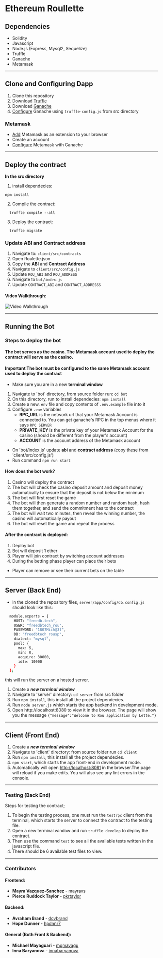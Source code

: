 # Ethereum Roullette

## Dependencies
 - Solidity
 - Javascript
 - Node.js (Express, Mysql2, Sequelize)
 - Truffle
 - Ganache
 - Metamask
 
---

## Clone and Configuring Dapp
1. Clone this repository
2. Download [Truffle](https://www.trufflesuite.com/truffle) 
3. Download [Ganache](https://www.trufflesuite.com/ganache)
4. [Configure](https://www.trufflesuite.com/docs/ganache/reference/ganache-settings) Ganache using ```truffle-config.js``` from src directory

### Metamask 

 - [Add](https://metamask.io/download.html) Metamask as an extension to your browser 
 - Create an account
 - [Configure](https://youtu.be/nUEBAS5r4Og?t=139) Metamask with Ganache
---

## Deploy the contract

**In the src directory** 

1. install dependecies:
```
npm install
```

2. Compile the contract:
```
  truffle compile --all
```

3. Deploy the contract:
```
  truffle migrate
```

### Update ABI and Contract address

1. Navigate to: ```client/src/contracts```
2. Open Roulette.json
3. Copy the **ABI** and **Contract Address**
4. Navigate to ```client/src/config.js```
5. Update ```ROU_ABI``` and ```ROU_ADDRESS```
6. Navigate to ```bot/index.js```
7. Update ```CONTRACT_ABI``` and ```CONTRACT_ADDRESSS```

#### Video Walkthrough:
<img src='http://g.recordit.co/QgmKNQQZwC.gif' title='Video Walkthrough' width='' alt='Video Walkthrough' />

---

## Running the Bot 

### Steps to deploy the bot

#### The bot serves as the casino. The Metamask account used to deploy the contract will serve as the casino.
#### **Important** The bot **must** be configured to the same Metamask account used to deploy the contract

* Make sure you are in a new **terminal window**
1. Navigate to 'bot' directory, from source folder run: ```cd bot```
2. On this directory, run to install dependecies: ```npm install```
3. Create a new```.env``` file and copy contents of ```.env.example``` file into it
4. Configure ```.env``` variables
    -  **RPC_URL** is the network url that your Metamask Account is connected to. You can get ganache's RPC in the top menus where it says ```RPC SERVER```
    -  **PRIVATE_KEY** is the private key of your Metamask Account for the casino (should be different from the player's account)
    -  **ACCOUNT** is the account address of the Metamask account

* On 'bot/index.js' update **abi** and **contract address** (copy these from 'client/src/config.js')
* Run command 
```npm run start```

#### How does the bot work?
1.	Casino will deploy the contract
2.	The bot will check the casino deposit amount and deposit money automatically to ensure that the deposit is not below the minimum
3.	The bot will first reset the game
4.	The bot will then generate a random number and random hash, hash them together, and send the commitment has to the contract
5.	The bot will wait two minutes, then reveal the winning number, the casino will automatically payout
6.	The bot will reset the game and repeat the process

#### After the contract is deployed:
1. Deploy bot
2. Bot will deposit 1 ether 
3. Player will join contract by switching account addresses 
4. During the betting phase player can  place their bets
  - Player can remove or see their current bets on the table 
---

## Server (Back End)

- In the cloned the repository files, ````server/app/config/db.config.js```` should look like this:
``` bash
  module.exports = {
    HOST: "freedb.tech",
    USER: "freedbtech_rou",
    PASSWORD: "1807Mich@3l",
    DB: "freedbtech_rousp",
    dialect: "mysql",
    pool: {
      max: 5,
      min: 0,
      acquire: 30000,
      idle: 10000
    }
  };

```

this will run the server on a hosted server.

1. Create a ***new terminal window*** 
2. Navigate to 'server' directory: ``` cd server ``` from src folder
3. Run ```npm install```, this install all the project dependecies.
4. Run ```node server.js``` which starts the app backend in development mode.
5. Open http://localhost:8080 to view it in the browser. The page will show you the message ```{"message":"Welcome to Rou application by Lette."}```

---

## Client (Front End)
1. Create a ***new terminal window*** 
2. Navigate to 'client' directory: from source folder run ```cd client```
3. Run ```npm install```, this install all the project dependecies.
4. ```npm start```, which starts the app front-end in development mode.
5. Automatically will open [http://localhost:8081](http://localhost:8081) in the browser.The page will reload if you make edits. You will also see any lint errors in the console.

---

### Testing (Back End)
Steps for testing the contract;

1. To begin the testing process, one must run the `testrpc` client from the terminal, which starts the server to connect the contract to the testing file.
2. Open a new terminal window and run `truffle develop` to deploy the contract.
3. Then use the command `test` to see all the available tests written in the javascript file.
5. There should be 6 available test files to view.

---

### Contributors

#### Frontend:
* **Mayra Vazquez-Sanchez** - [mayravs](https://github.com/mayravs)
* **Pierce Ruddock Taylor**  - [pkrtaylor](https://github.com/pkrtaylor)
#### Backend:
* **Avraham Brand**  - [dovbrand](https://github.com/dovbrand)
* **Hope Dunner**  - [hpdnnr7](https://github.com/hpdnnr7)
#### General (Both Front & Backend):
* **Michael Mayaguari**  - [mgmayagu](https://github.com/mgmayagu)
* **Inna Baryanova**  - [innabaryanova](https://github.com/innabaryanova)


